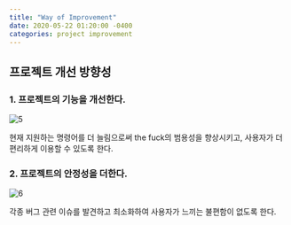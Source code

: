 ```yaml
---
title: "Way of Improvement"
date: 2020-05-22 01:20:00 -0400
categories: project improvement
---
```

## 프로젝트 개선 방향성

### 1. 프로젝트의 기능을 개선한다.
   
![5](https://user-images.githubusercontent.com/49182823/82581569-b83ea100-9bcb-11ea-8626-1d7addfb3890.jpg)

현재 지원하는 명령어를 더 늘림으로써 the fuck의 범용성을 향상시키고, 사용자가 더 편리하게 이용할 수 있도록 한다.

   

### 2. 프로젝트의 안정성을 더한다.
   
![6](https://user-images.githubusercontent.com/49182823/82581838-21beaf80-9bcc-11ea-876e-e9a5142216f0.jpg)

각종 버그 관련 이슈를 발견하고 최소화하여 사용자가 느끼는 불편함이 없도록 한다.
